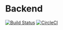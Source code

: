 # Backend
[![Build Status](https://travis-ci.org/infinityc2/sa-backend.svg?branch=master)](https://travis-ci.org/infinityc2/sa-backend)
[![CircleCI](https://circleci.com/gh/infinityc2/sa-backend.svg?style=svg)](https://circleci.com/gh/infinityc2/sa-backend)